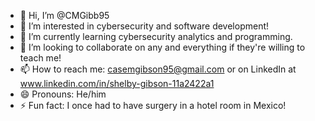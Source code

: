 - 👋 Hi, I’m @CMGibb95
- 👀 I’m interested in cybersecurity and software development!
- 🌱 I’m currently learning cybersecurity analytics and programming.
- 💞️ I’m looking to collaborate on any and everything if they're willing to teach me!
- 📫 How to reach me: casemgibson95@gmail.com or on LinkedIn at www.linkedin.com/in/shelby-gibson-11a2422a1
- 😄 Pronouns: He/him
- ⚡ Fun fact: I once had to have surgery in a hotel room in Mexico!

<!---
CMGibb95/CMGibb95 is a ✨ special ✨ repository because its `README.md` (this file) appears on your GitHub profile.
You can click the Preview link to take a look at your changes.
--->
